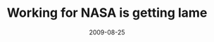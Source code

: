 ---
layout: base.njk
title : 'Working for NASA is getting lame' 
view_title : 'Working for NASA is getting lame' 
year : '2009' 
date : '2009-08-25' 
img_file : '/drawing/workingfornasaisgettinglame.png' 
html_file : 'workingfornasaisgettinglame' 
next_html : 'icantcontrolyoubutiloveyou.html' 
year_order : '223' 
permalink : "title/{{html_file}}.html"
---